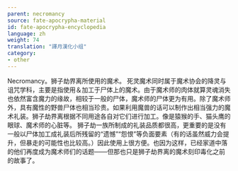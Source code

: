 ```yaml
---
parent: necromancy
source: fate-apocrypha-material
id: fate-apocrypha-encyclopedia
language: zh
weight: 74
translation: "譯月漢化小组"
category:
- other
---
```


Necromancy。狮子劫界离所使用的魔术。
死灵魔术同时属于魔术协会的降灵与诅咒学科，主要是指使用＆加工于尸体上的魔术。由于魔术师的肉体就算灵魂消失也依然富含魔力的缘故，相较于一般的尸体，魔术师的尸体更为有用。除了魔术师外，具有魔性的野兽尸体也相当珍贵。如果利用魔兽的话可以制作出相当强力的魔术礼装。狮子劫界离根据不同用途各自对它们进行加工。像是猿猴的手、猫头鹰的眼球、魔术师的心脏等。
狮子劫一族所制成的礼装品质都很高，更重要的是没有一般以尸体加工成礼装后所残留的“遗憾”“怨恨”等负面要素（有的话虽然威力会提升，但暴走的可能性也比较高。）因此使用上很方便。也因为这样，已经家道中落的他们再度成为魔术师们的话题───但那也只是狮子劫界离的魔术刻印毒化之前的故事了。
